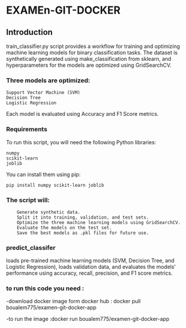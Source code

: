 # EXAMEn-GIT-DOCKER
## Introduction

train_classifier.py script provides a workflow for training and optimizing machine learning models for binary classification tasks. The dataset is synthetically generated using make_classification from sklearn, and hyperparameters for the models are optimized using GridSearchCV.

### Three models are optimized:

    Support Vector Machine (SVM)
    Decision Tree
    Logistic Regression

Each model is evaluated using Accuracy and F1 Score metrics.

### Requirements
To run this script, you will need the following Python libraries:

    numpy
    scikit-learn
    joblib

You can install them using pip:

`pip install numpy scikit-learn joblib`

### The script will:
        Generate synthetic data.
        Split it into training, validation, and test sets.
        Optimize the three machine learning models using GridSearchCV.
        Evaluate the models on the test set.
        Save the best models as .pkl files for future use.


### predict_classifer
loads pre-trained machine learning models (SVM, Decision Tree, and Logistic Regression), loads validation data, and evaluates the models' performance using accuracy, recall, precision, and F1 score metrics.

### to run this code you need :
  -download docker image form docker hub : docker pull boualem775/examen-git-docker-app
  
  -to run the image :docker run boualem775/examen-git-docker-app
